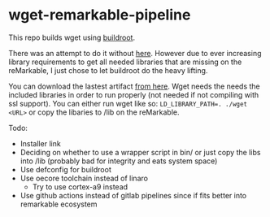 # wget-remarkable-pipeline

This repo builds wget using [buildroot](https://buildroot.org/).

There was an attempt to do it without [here](https://git.cosmos-ink.net/linus/wget-remarkable-pipeline/-/snippets/2).
However due to ever increasing library requirements to get all needed libraries that are missing on the reMarkable,
I just chose to let buildroot do the heavy lifting.

You can download the lastest artifact [from here](https://git.cosmos-ink.net/linus/wget-remarkable-pipeline/builds/artifacts/master/download?job=build).
Wget needs the needs the included libraries in order to run properly (not needed if not compiling with ssl support).
You can either run wget like so: `LD_LIBRARY_PATH=. ./wget <URL>` or copy the libaries to /lib on the reMarkable.

Todo:

 - Installer link
 - Deciding on whether to use a wrapper script in bin/ or just copy the libs into /lib (probably bad for integrity and eats system space)
 - Use defconfig for buildroot
 - Use oecore toolchain instead of linaro
   - Try to use cortex-a9 instead
 - Use github actions instead of gitlab pipelines since if fits better into remarkable ecosystem
